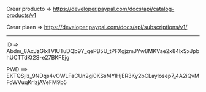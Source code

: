 Crear producto => https://developer.paypal.com/docs/api/catalog-products/v1

Crear plaen => https://developer.paypal.com/docs/api/subscriptions/v1/



*******************

ID => Abdm_8AxJzGlxTVIUTuDQb9Y_qePB5U_tPFXgjzmJYw8MKVae2x84lxSxJpbhUCTTdKt2S-e27BKFEjg

PWD ==> EKTQSjIz_9NDqs4vOWLFaCUn2gi0KSsMYlHjER3Ky2bCLaylosep7_4A2iQvMFoWVuqKrlzjAVeFM9b5